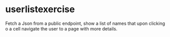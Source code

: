 # userlistexercise
Fetch a Json from a public endpoint, show a list of names that upon clicking o a cell navigate the user to a page with more details.

